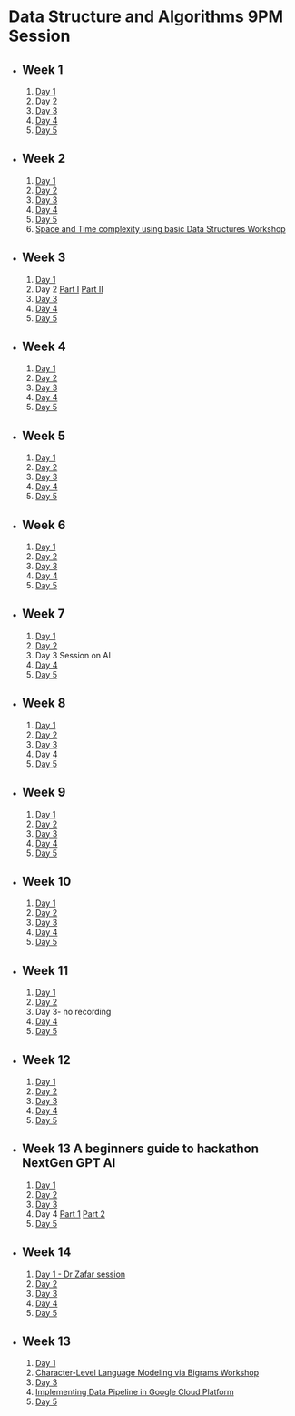 # Data Structure and Algorithms 9PM Session

- ## Week 1

   1. [Day 1](https://www.facebook.com/iCodeguru/videos/7020111454720026)
   2. [Day 2](https://www.facebook.com/iCodeguru/videos/279957947837663)
   3. [Day 3](https://fb.watch/nDLzZm0B8p/?mibextid=2JQ9oc)
   4. [Day 4](https://fb.watch/nDTXuhBqDQ/?mibextid=2JQ9oc)
   5. [Day 5](https://fb.watch/nFaJykwJUd/?mibextid=2JQ9oc)

- ## Week 2

   1. [Day 1](https://www.facebook.com/iCodeguru/videos/1293357071545336)
   2. [Day 2](https://www.facebook.com/iCodeguru/videos/288422020675176)
   3. [Day 3](https://www.facebook.com/iCodeguru/videos/286194531066314)
   4. [Day 4](https://fb.watch/nN6ZEEuSh8/?mibextid=2JQ9oc)
   5. [Day 5](https://www.facebook.com/iCodeguru/videos/1055654188912439)
   6. [Space and Time complexity using basic Data Structures Workshop](https://fb.watch/nRfmj6WYPv/?mibextid=2JQ9oc)

- ## Week 3

   1. [Day 1](https://www.facebook.com/iCodeguru/videos/856521832583086)
   2. Day 2 [Part I](https://www.facebook.com/iCodeguru/videos/2474120699439737)   [Part II](https://fb.watch/ob6OK6ogrU/?mibextid=2JQ9oc)
   3. [Day 3](https://fb.watch/nV8risZJgM/?mibextid=2JQ9oc)
   4. [Day 4](https://fb.watch/nWraen6ReD/?mibextid=2JQ9oc)
   5. [Day 5](https://fb.watch/nXEnb4h3Iq/?mibextid=2JQ9oc)

- ## Week 4

   1. [Day 1](https://fb.watch/n-zx-_t2k-/?mibextid=2JQ9oc)
   2. [Day 2](https://fb.watch/o0Uh03SjSg/?mibextid=2JQ9oc)
   3. [Day 3](https://www.facebook.com/iCodeguru/videos/7146203538747689)
   4. [Day 4](https://www.facebook.com/iCodeguru/videos/619165626853142)
   5. [Day 5](https://www.facebook.com/iCodeguru/videos/1541576913046334)

- ## Week 5

   1. [Day 1](https://fb.watch/o8PdguYAq5/?mibextid=2JQ9oc)
   2. [Day 2](https://fb.watch/oagVmbMVao/?mibextid=2JQ9oc)
   3. [Day 3](https://fb.watch/obs4HFe_8o/?mibextid=2JQ9oc)
   4. [Day 4](https://fb.watch/of0lKjNGTI/?mibextid=2JQ9oc)
   5. [Day 5](https://fb.watch/of0iNdPjGO/?mibextid=2JQ9oc)

- ## Week 6

   1. [Day 1](https://fb.watch/oi1dDF8HJv/?mibextid=2JQ9oc)
   2. [Day 2](https://fb.watch/ojs3WjXsd6/?mibextid=2JQ9oc)
   3. [Day 3](https://fb.watch/okOB7u0lpn/?mibextid=2JQ9oc)
   4. [Day 4](https://fb.watch/om8S-ZG5En/?mibextid=2JQ9oc)
   5. [Day 5](https://fb.watch/onjltY3rGM/?mibextid=2JQ9oc)

- ## Week 7

   1. [Day 1](https://fb.watch/orfoRBgwRe/?mibextid=2JQ9oc)
   2. [Day 2](https://fb.watch/osIzazEwIj/?mibextid=2JQ9oc)
   3. Day 3 Session on AI
   4. [Day 4](https://fb.watch/ovcJvzGo_5/?mibextid=2JQ9oc)
   5. [Day 5](https://www.facebook.com/iCodeguru/videos/1397808284455229)

- ## Week 8

   1. [Day 1](https://fb.watch/oAu5Pjgx1B/?mibextid=2JQ9oc)
   2. [Day 2](https://fb.watch/oC7u1L8ykS/?mibextid=2JQ9oc)
   3. [Day 3](https://fb.watch/oDa0TDMDug/?mibextid=2JQ9oc)
   4. [Day 4](https://fb.watch/oFKUaglRQt/?mibextid=2JQ9oc)
   5. [Day 5](https://fb.watch/oFRBGRuwZ5/?mibextid=2JQ9oc)

- ## Week 9

   1. [Day 1](https://www.facebook.com/iCodeguru/videos/885014156179840/)
   2. [Day 2](https://www.facebook.com/iCodeguru/videos/893834551863049)
   3. [Day 3](https://www.facebook.com/iCodeguru/videos/194966217015455)
   4. [Day 4](https://www.facebook.com/iCodeguru/videos/764498188839318)
   5. [Day 5](https://www.facebook.com/iCodeguru/videos/891363228851880)

- ## Week 10

   1. [Day 1](https://www.facebook.com/iCodeguru/videos/964155888764219)
   2. [Day 2](https://www.facebook.com/iCodeguru/videos/882797363351916)
   3. [Day 3](https://www.facebook.com/iCodeguru/videos/778920290662720)
   4. [Day 4](https://www.facebook.com/iCodeguru/videos/265429759874338)
   5. [Day 5](https://www.facebook.com/watch/live/?ref=watch_permalink&v=655857646626656)

- ## Week 11

   1. [Day 1](https://www.facebook.com/iCodeguru/videos/741752853983376)
   2. [Day 2](https://www.facebook.com/iCodeguru/videos/741752853983376)
   3. Day 3- no recording
   4. [Day 4](https://www.facebook.com/iCodeguru/videos/900866111640516)
   5. [Day 5](https://www.facebook.com/iCodeguru/videos/913796040268950)

- ## Week 12

   1. [Day 1](https://www.facebook.com/iCodeguru/videos/376747184890296)
   2. [Day 2](https://www.facebook.com/iCodeguru/videos/1528291444686444)
   3. [Day 3](https://www.facebook.com/iCodeguru/videos/1521527011931497)
   4. [Day 4](https://www.facebook.com/iCodeguru/videos/731508542252468)
   5. [Day 5](https://www.facebook.com/iCodeguru/videos/1884598591959189)

- ## Week 13 A beginners guide to hackathon NextGen GPT AI

   1. [Day 1](https://www.facebook.com/iCodeguru/videos/1306324723388024)
   2. [Day 2](https://www.facebook.com/iCodeguru/videos/348987614549546)
   3. [Day 3](https://www.facebook.com/iCodeguru/videos/414112340948629)
   4. Day 4 [Part 1](https://www.facebook.com/iCodeguru/videos/1901102743662078) [Part 2](https://www.facebook.com/iCodeguru/videos/915588070140520)
   5. [Day 5](https://www.facebook.com/iCodeguru/videos/1693531721173598)

- ## Week 14

   1. [Day 1 - Dr Zafar session](https://www.facebook.com/iCodeguru/videos/352023890880637)
   2. [Day 2](https://www.facebook.com/iCodeguru/videos/1398175887457570)
   3. [Day 3](https://www.facebook.com/iCodeguru/videos/7000894856661160)
   4. [Day 4](https://www.facebook.com/iCodeguru/videos/810236917788068)
   5. [Day 5](https://www.facebook.com/iCodeguru/videos/331286619777553)

- ## Week 13

   1. [Day 1](https://www.facebook.com/iCodeguru/videos/1027694144962755)
   2. [Character-Level Language Modeling via Bigrams Workshop](https://www.facebook.com/iCodeguru/videos/1602647703820200)
   3. [Day 3](https://www.facebook.com/iCodeguru/videos/757625902927187)
   4. [Implementing Data Pipeline in Google Cloud Platform](https://web.facebook.com/iCodeguru/videos/424780746545575)
   5. [Day 5](https://web.facebook.com/iCodeguru/videos/24831315453149883)

<!-- - ## Week 14

   1. [Day 1](https://www.facebook.com/iCodeguru/videos/692803186387243)
   2. [Day 2](https://www.facebook.com/iCodeguru/videos/594274729549118)
   3. [Day 3](https://www.facebook.com/iCodeguru/videos/2566914310124116)
   4. [Day 4]()
   5. [Day 5](https://www.facebook.com/iCodeguru/videos/902127437965379) -->

<!-- - ## Week 15

   1. [Day 1]()
   2. [Day 2]()
   3. [Day 3]()
   4. [Day 4]()
   5. [Day 5]() -->

<!-- - ## Week

   1. [Day 1]()
   2. [Day 2]()
   3. [Day 3]()
   4. [Day 4]()
   5. [Day 5]() -->